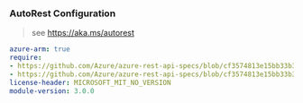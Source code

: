### AutoRest Configuration

> see https://aka.ms/autorest

``` yaml
azure-arm: true
require:
- https://github.com/Azure/azure-rest-api-specs/blob/cf3574813e15bb33b3cb610f44edfcbebd8b1b23/specification/compute/resource-manager/readme.md
- https://github.com/Azure/azure-rest-api-specs/blob/cf3574813e15bb33b3cb610f44edfcbebd8b1b23/specification/compute/resource-manager/readme.go.md
license-header: MICROSOFT_MIT_NO_VERSION
module-version: 3.0.0
```